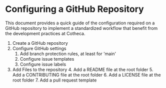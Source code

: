 # Configuring a GitHub Repository
This document provides a quick guide of the configuration required on a GitHub repository to implement a standardized workflow that benefit from the development practices at Cotheca.

1. Create a GitHub repository
2. Configure GitHub settings
	1. Add branch protection rules, at least for 'main'
	2. Configure issue templates
	3. Configure issue labels
3. Add Files to the repository
	4. Add a README file at the root folder
	5. Add a CONTRIBUTING file at the root folder
	6. Add a LICENSE file at the root folder
	7. Add a pull request template